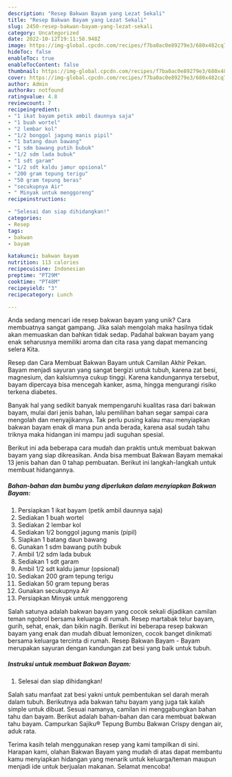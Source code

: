```yaml
---
description: "Resep Bakwan Bayam yang Lezat Sekali"
title: "Resep Bakwan Bayam yang Lezat Sekali"
slug: 2450-resep-bakwan-bayam-yang-lezat-sekali
category: Uncategorized
date: 2022-10-12T19:11:58.948Z
image: https://img-global.cpcdn.com/recipes/f7ba0ac0e89279e3/680x482cq70/bakwan-bayam-foto-resep-utama.jpg
hideToc: false
enableToc: true
enableTocContent: false
thumbnail: https://img-global.cpcdn.com/recipes/f7ba0ac0e89279e3/680x482cq70/bakwan-bayam-foto-resep-utama.jpg
cover: https://img-global.cpcdn.com/recipes/f7ba0ac0e89279e3/680x482cq70/bakwan-bayam-foto-resep-utama.jpg
author: Admin
authorAv: notfound
ratingvalue: 4.8
reviewcount: 7
recipeingredient:
- "1 ikat bayam petik ambil daunnya saja"
- "1 buah wortel"
- "2 lembar kol"
- "1/2 bonggol jagung manis pipil"
- "1 batang daun bawang"
- "1 sdm bawang putih bubuk"
- "1/2 sdm lada bubuk"
- "1 sdt garam"
- "1/2 sdt kaldu jamur opsional"
- "200 gram tepung terigu"
- "50 gram tepung beras"
- "secukupnya Air"
- " Minyak untuk menggoreng"
recipeinstructions:

- "Selesai dan siap dihidangkan!"
categories:
- Resep
tags:
- bakwan
- bayam

katakunci: bakwan bayam 
nutrition: 113 calories
recipecuisine: Indonesian
preptime: "PT29M"
cooktime: "PT48M"
recipeyield: "3"
recipecategory: Lunch

---
```





Anda sedang mencari ide resep bakwan bayam yang unik? Cara membuatnya sangat gampang. Jika salah mengolah maka hasilnya tidak akan memuaskan dan bahkan tidak sedap. Padahal bakwan bayam yang enak seharusnya memiliki aroma dan cita rasa yang dapat memancing selera Kita.





Resep dan Cara Membuat Bakwan Bayam untuk Camilan Akhir Pekan. Bayam menjadi sayuran yang sangat bergizi untuk tubuh, karena zat besi, magnesium, dan kalsiumnya cukup tinggi. Karena kandungannya tersebut, bayam dipercaya bisa mencegah kanker, asma, hingga mengurangi risiko terkena diabetes.

Banyak hal yang sedikit banyak mempengaruhi kualitas rasa dari bakwan bayam, mulai dari jenis bahan, lalu pemilihan bahan segar sampai cara mengolah dan menyajikannya. Tak perlu pusing kalau mau menyiapkan bakwan bayam enak di mana pun anda berada, karena asal sudah tahu triknya maka hidangan ini mampu jadi suguhan spesial.






Berikut ini ada beberapa cara mudah dan praktis untuk membuat bakwan bayam yang siap dikreasikan. Anda bisa membuat Bakwan Bayam memakai 13 jenis bahan dan 0 tahap pembuatan. Berikut ini langkah-langkah untuk membuat hidangannya.

<!--inarticleads1-->

##### Bahan-bahan dan bumbu yang diperlukan dalam menyiapkan Bakwan Bayam:

1. Persiapkan 1 ikat bayam (petik ambil daunnya saja)
1. Sediakan 1 buah wortel
1. Sediakan 2 lembar kol
1. Sediakan 1/2 bonggol jagung manis (pipil)
1. Siapkan 1 batang daun bawang
1. Gunakan 1 sdm bawang putih bubuk
1. Ambil 1/2 sdm lada bubuk
1. Sediakan 1 sdt garam
1. Ambil 1/2 sdt kaldu jamur (opsional)
1. Sediakan 200 gram tepung terigu
1. Sediakan 50 gram tepung beras
1. Gunakan secukupnya Air
1. Persiapkan  Minyak untuk menggoreng


Salah satunya adalah bakwan bayam yang cocok sekali dijadikan camilan teman ngobrol bersama keluarga di rumah. Resep martabak telur bayam, gurih, sehat, enak, dan bikin nagih. Berikut ini beberapa resep bakwan bayam yang enak dan mudah dibuat lemonizen, cocok banget dinikmati bersama keluarga tercinta di rumah. Resep Bakwan Bayam - Bayam merupakan sayuran dengan kandungan zat besi yang baik untuk tubuh. 

<!--inarticleads2-->

##### Instruksi untuk membuat Bakwan Bayam:


1. Selesai dan siap dihidangkan!

Salah satu manfaat zat besi yakni untuk pembentukan sel darah merah dalam tubuh. Berikutnya ada bakwan tahu bayam yang juga tak kalah simple untuk dibuat. Sesuai namanya, camilan ini menggabungkan bahan tahu dan bayam. Berikut adalah bahan-bahan dan cara membuat bakwan tahu bayam. Campurkan Sajiku® Tepung Bumbu Bakwan Crispy dengan air, aduk rata. 

Terima kasih telah menggunakan resep yang kami tampilkan di sini. Harapan kami, olahan Bakwan Bayam yang mudah di atas dapat membantu kamu menyiapkan hidangan yang menarik untuk keluarga/teman maupun menjadi ide untuk berjualan makanan. Selamat mencoba!
